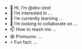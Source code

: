 - 👋 Hi, I’m @dev-iznd
- 👀 I’m interested in ...
- 🌱 I’m currently learning ...
- 💞️ I’m looking to collaborate on ...
- 📫 How to reach me ...
- 😄 Pronouns: ...
- ⚡ Fun fact: ...

<!---
dev-iznd/dev-iznd is a ✨ special ✨ repository because its `README.md` (this file) appears on your GitHub profile.
You can click the Preview link to take a look at your changes.
--->
